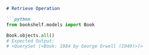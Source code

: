 ```markdown
# Retrieve Operation

```python
from bookshelf.models import Book

Book.objects.all()
# Expected Output:
# <QuerySet [<Book: 1984 by George Orwell (1949)>]>
